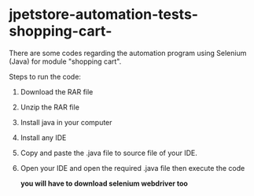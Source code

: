 # jpetstore-automation-tests-shopping-cart-
There are some codes regarding the automation program using Selenium (Java) for module "shopping cart".

Steps to run the code:
1. Download the RAR file
2. Unzip the RAR file
3. Install java in your computer
4. Install any IDE
5. Copy and paste the .java file to source file of your IDE.
6. Open your IDE and open the required .java file then execute the code


   **you will have to download selenium webdriver too**

